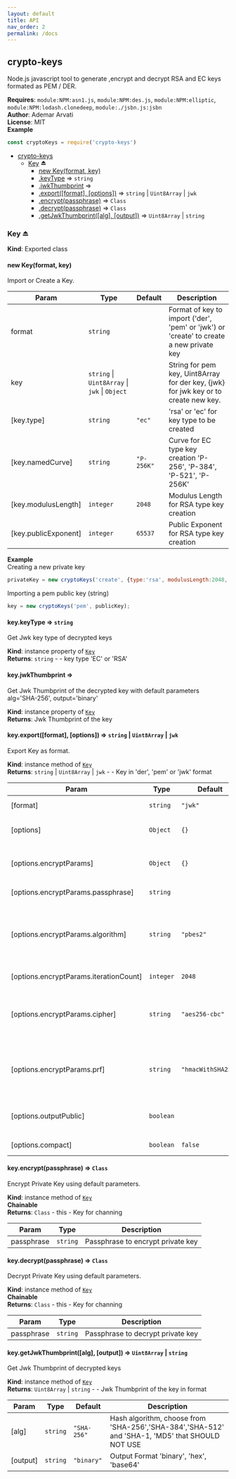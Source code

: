 ```yaml
---
layout: default
title: API
nav_order: 2
permalink: /docs
---
```


<a name="module_crypto-keys"></a>

## crypto-keys
Node.js javascript tool to generate ,encrypt and decrypt RSA and EC keys formated as PEM / DER.

**Requires**: <code>module:NPM:asn1.js</code>, <code>module:NPM:des.js</code>, <code>module:NPM:elliptic</code>, <code>module:NPM:lodash.clonedeep</code>, <code>module:./jsbn.js:jsbn</code>  
**Author**: Ademar Arvati  
**License**: MIT  
**Example**  
```js
const cryptoKeys = require('crypto-keys')
```

* [crypto-keys](#module_crypto-keys)
    * [Key](#exp_module_crypto-keys--Key) ⏏
        * [new Key(format, key)](#new_module_crypto-keys--Key_new)
        * [.keyType](#module_crypto-keys--Key+keyType) ⇒ <code>string</code>
        * [.jwkThumbprint](#module_crypto-keys--Key+jwkThumbprint) ⇒
        * [.export([format], [options])](#module_crypto-keys--Key+export) ⇒ <code>string</code> \| <code>Uint8Array</code> \| <code>jwk</code>
        * [.encrypt(passphrase)](#module_crypto-keys--Key+encrypt) ⇒ <code>Class</code>
        * [.decrypt(passphrase)](#module_crypto-keys--Key+decrypt) ⇒ <code>Class</code>
        * [.getJwkThumbprint([alg], [output])](#module_crypto-keys--Key+getJwkThumbprint) ⇒ <code>Uint8Array</code> \| <code>string</code>

<a name="exp_module_crypto-keys--Key"></a>

### Key ⏏
**Kind**: Exported class  
<a name="new_module_crypto-keys--Key_new"></a>

#### new Key(format, key)
Import or Create a Key.


| Param | Type | Default | Description |
| --- | --- | --- | --- |
| format | <code>string</code> |  | Format of key to import ('der', 'pem' or 'jwk') or 'create' to create a new private key |
| key | <code>string</code> \| <code>Uint8Array</code> \| <code>jwk</code> \| <code>Object</code> |  | String for pem key, Uint8Array for der key, {jwk} for jwk key or to create new key. |
| [key.type] | <code>string</code> | <code>&quot;ec&quot;</code> | 'rsa' or 'ec' for key type to be created |
| [key.namedCurve] | <code>string</code> | <code>&quot;P-256K&quot;</code> | Curve for EC type key creation 'P-256', 'P-384', 'P-521', 'P-256K' |
| [key.modulusLength] | <code>integer</code> | <code>2048</code> | Modulus Length for RSA type key creation |
| [key.publicExponent] | <code>integer</code> | <code>65537</code> | Public Exponent for RSA type key creation |

**Example**  
Creating a new private key
```js
privateKey = new cryptoKeys('create', {type:'rsa', modulusLength:2048, publicExponent:65537});
```
Importing a pem public key (string)
```js
key = new cryptoKeys('pem', publicKey);
```
<a name="module_crypto-keys--Key+keyType"></a>

#### key.keyType ⇒ <code>string</code>
Get Jwk key type of decrypted keys

**Kind**: instance property of [<code>Key</code>](#exp_module_crypto-keys--Key)  
**Returns**: <code>string</code> - - key type 'EC' or 'RSA'  
<a name="module_crypto-keys--Key+jwkThumbprint"></a>

#### key.jwkThumbprint ⇒
Get Jwk Thumbprint of the decrypted key with default parameters alg='SHA-256', output='binary'

**Kind**: instance property of [<code>Key</code>](#exp_module_crypto-keys--Key)  
**Returns**: Jwk Thumbprint of the key  
<a name="module_crypto-keys--Key+export"></a>

#### key.export([format], [options]) ⇒ <code>string</code> \| <code>Uint8Array</code> \| <code>jwk</code>
Export Key as format.

**Kind**: instance method of [<code>Key</code>](#exp_module_crypto-keys--Key)  
**Returns**: <code>string</code> \| <code>Uint8Array</code> \| <code>jwk</code> - - Key in 'der', 'pem' or 'jwk' format  

| Param | Type | Default | Description |
| --- | --- | --- | --- |
| [format] | <code>string</code> | <code>&quot;jwk&quot;</code> | Format of key to export ('der', 'pem' or 'jwk') |
| [options] | <code>Object</code> | <code>{}</code> | Options to export key into format only with decrypted keys |
| [options.encryptParams] | <code>Object</code> | <code>{}</code> | Options to export encrypted prvate key for 'pem' and 'der' formats |
| [options.encryptParams.passphrase] | <code>string</code> |  | Passphrase to encrypt private key |
| [options.encryptParams.algorithm] | <code>string</code> | <code>&quot;pbes2&quot;</code> | if 'pbes2' only pbkdf2 and salt length of 8 is available, choose from 'pbeWithMD5AndDES-CBC', 'pbeWithSHA1AndDES-CBC', 'pbes2' |
| [options.encryptParams.iterationCount] | <code>integer</code> | <code>2048</code> | Iteration count to use for salt algorithm |
| [options.encryptParams.cipher] | <code>string</code> | <code>&quot;aes256-cbc&quot;</code> | Cipher when algorithm is 'pbes2', choose from 'des-ede3-cbc', 'aes128-cbc', 'aes192-cbc', 'aes256-cbc' |
| [options.encryptParams.prf] | <code>string</code> | <code>&quot;hmacWithSHA256&quot;</code> | Prf when algorithm is 'pbes2', choose from 'hmacWithSHA1', 'hmacWithSHA256', 'hmacWithSHA384', 'hmacWithSHA512' |
| [options.outputPublic] | <code>boolean</code> |  | True to Export public key from private Key or undefined/False to maintain actual format |
| [options.compact] | <code>boolean</code> | <code>false</code> | Export compact key for 'EC' type keys |

<a name="module_crypto-keys--Key+encrypt"></a>

#### key.encrypt(passphrase) ⇒ <code>Class</code>
Encrypt Private Key using default parameters.

**Kind**: instance method of [<code>Key</code>](#exp_module_crypto-keys--Key)  
**Chainable**  
**Returns**: <code>Class</code> - this - Key for channing  

| Param | Type | Description |
| --- | --- | --- |
| passphrase | <code>string</code> | Passphrase to encrypt private key |

<a name="module_crypto-keys--Key+decrypt"></a>

#### key.decrypt(passphrase) ⇒ <code>Class</code>
Decrypt Private Key using default parameters.

**Kind**: instance method of [<code>Key</code>](#exp_module_crypto-keys--Key)  
**Chainable**  
**Returns**: <code>Class</code> - this - Key for channing  

| Param | Type | Description |
| --- | --- | --- |
| passphrase | <code>string</code> | Passphrase to decrypt private key |

<a name="module_crypto-keys--Key+getJwkThumbprint"></a>

#### key.getJwkThumbprint([alg], [output]) ⇒ <code>Uint8Array</code> \| <code>string</code>
Get Jwk Thumbprint of decrypted keys

**Kind**: instance method of [<code>Key</code>](#exp_module_crypto-keys--Key)  
**Returns**: <code>Uint8Array</code> \| <code>string</code> - - Jwk Thumbprint of the key in format  

| Param | Type | Default | Description |
| --- | --- | --- | --- |
| [alg] | <code>string</code> | <code>&quot;SHA-256&quot;</code> | Hash algorithm, choose from 'SHA-256','SHA-384','SHA-512' and 'SHA-1, 'MD5' that SHOULD NOT USE |
| [output] | <code>string</code> | <code>&quot;binary&quot;</code> | Output Format 'binary', 'hex', 'base64' |

